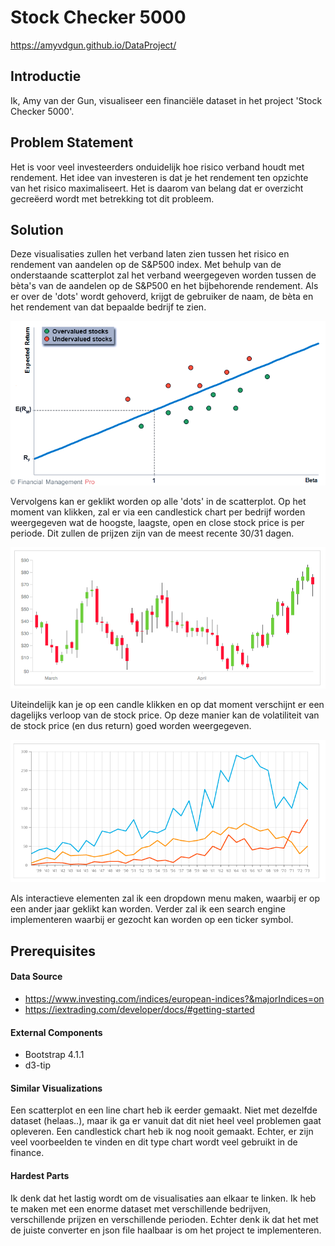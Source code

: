 # Stock Checker 5000
https://amyvdgun.github.io/DataProject/
## Introductie
Ik, Amy van der Gun, visualiseer een financiële dataset in het project 'Stock Checker 5000'.

## Problem Statement
Het is voor veel investeerders onduidelijk hoe risico verband houdt met rendement. Het idee van investeren is dat je het rendement ten opzichte van het risico maximaliseert. Het is daarom van belang dat er overzicht gecreëerd wordt met betrekking tot dit probleem.

## Solution
Deze visualisaties zullen het verband laten zien tussen het risico en rendement van aandelen op de S&P500 index.
Met behulp van de onderstaande scatterplot zal het verband weergegeven worden tussen de bèta's van de aandelen op de S&P500 en het bijbehorende rendement. Als er over de 'dots' wordt gehoverd, krijgt de gebruiker de naam, de bèta en het rendement van dat bepaalde bedrijf te zien.

![](doc/SML.png)

Vervolgens kan er geklikt worden op alle 'dots' in de scatterplot. Op het moment van klikken, zal er via een candlestick chart per bedrijf worden weergegeven wat de hoogste, laagste, open en close stock price is per periode. Dit zullen de prijzen zijn van de meest recente 30/31 dagen.

![](doc/CANDLE.png)

Uiteindelijk kan je op een candle klikken en op dat moment verschijnt er een dagelijks verloop van de stock price. Op deze manier kan de volatiliteit van de stock price (en dus return) goed worden weergegeven.

![](doc/LINE.png)

Als interactieve elementen zal ik een dropdown menu maken, waarbij er op een ander jaar geklikt kan worden. Verder zal ik een search engine implementeren waarbij er gezocht kan worden op een ticker symbol.


## Prerequisites
#### Data Source
- https://www.investing.com/indices/european-indices?&majorIndices=on
- https://iextrading.com/developer/docs/#getting-started

#### External Components
- Bootstrap 4.1.1
- d3-tip

#### Similar Visualizations
Een scatterplot en een line chart heb ik eerder gemaakt. Niet met dezelfde dataset (helaas..), maar ik ga er vanuit dat dit niet heel veel problemen gaat opleveren. Een candlestick chart heb ik nog nooit gemaakt. Echter, er zijn veel voorbeelden te vinden en dit type chart wordt veel gebruikt in de finance.

#### Hardest Parts
Ik denk dat het lastig wordt om de visualisaties aan elkaar te linken. Ik heb te maken met een enorme dataset met verschillende bedrijven, verschillende prijzen en verschillende perioden.
Echter denk ik dat het met de juiste converter en json file haalbaar is om het project te implementeren.
